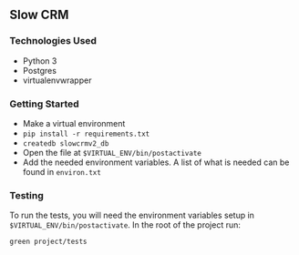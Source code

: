 ## Slow CRM 

### Technologies Used

- Python 3
- Postgres
- virtualenvwrapper

### Getting Started

- Make a virtual environment
- `pip install -r requirements.txt`
- `createdb slowcrmv2_db`
- Open the file at  `$VIRTUAL_ENV/bin/postactivate`
- Add the needed environment variables. A list of what is needed can be found in `environ.txt`

### Testing

To run the tests, you will need the environment variables setup in `$VIRTUAL_ENV/bin/postactivate`.  In the root of the project run:

```
green project/tests
```
